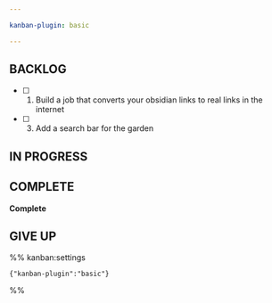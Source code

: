 ```yaml
---

kanban-plugin: basic

---
```


## BACKLOG

- [ ] 1. Build a job that converts your obsidian links to real links in the internet
- [ ] 3. Add a search bar for the garden


## IN PROGRESS



## COMPLETE

**Complete**


## GIVE UP





%% kanban:settings
```
{"kanban-plugin":"basic"}
```
%%